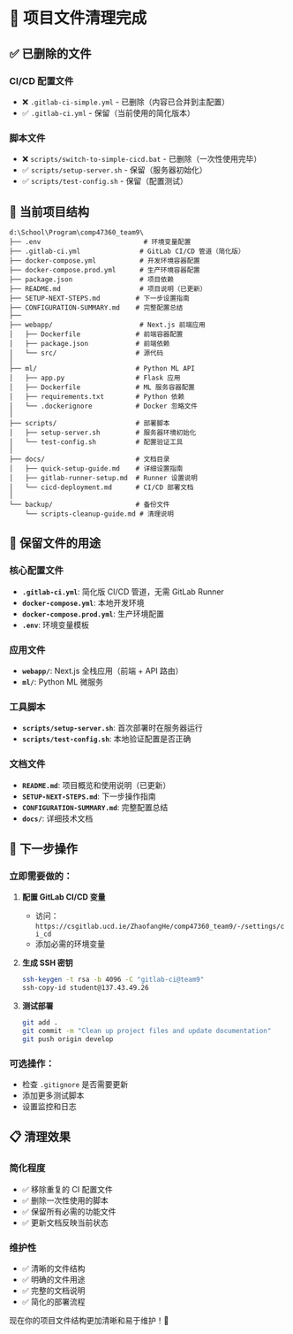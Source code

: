 # 🧹 项目文件清理完成

## ✅ 已删除的文件

### CI/CD 配置文件
- ❌ `.gitlab-ci-simple.yml` - 已删除（内容已合并到主配置）
- ✅ `.gitlab-ci.yml` - 保留（当前使用的简化版本）

### 脚本文件
- ❌ `scripts/switch-to-simple-cicd.bat` - 已删除（一次性使用完毕）
- ✅ `scripts/setup-server.sh` - 保留（服务器初始化）
- ✅ `scripts/test-config.sh` - 保留（配置测试）

## 📁 当前项目结构

```
d:\School\Program\comp47360_team9\
├── .env                          # 环境变量配置
├── .gitlab-ci.yml               # GitLab CI/CD 管道（简化版）
├── docker-compose.yml           # 开发环境容器配置
├── docker-compose.prod.yml      # 生产环境容器配置
├── package.json                 # 项目依赖
├── README.md                    # 项目说明（已更新）
├── SETUP-NEXT-STEPS.md         # 下一步设置指南
├── CONFIGURATION-SUMMARY.md    # 完整配置总结
├── 
├── webapp/                      # Next.js 前端应用
│   ├── Dockerfile              # 前端容器配置
│   ├── package.json            # 前端依赖
│   └── src/                    # 源代码
│
├── ml/                         # Python ML API
│   ├── app.py                  # Flask 应用
│   ├── Dockerfile              # ML 服务容器配置
│   ├── requirements.txt        # Python 依赖
│   └── .dockerignore           # Docker 忽略文件
│
├── scripts/                    # 部署脚本
│   ├── setup-server.sh         # 服务器环境初始化
│   └── test-config.sh          # 配置验证工具
│
├── docs/                       # 文档目录
│   ├── quick-setup-guide.md    # 详细设置指南
│   ├── gitlab-runner-setup.md  # Runner 设置说明
│   └── cicd-deployment.md      # CI/CD 部署文档
│
└── backup/                     # 备份文件
    └── scripts-cleanup-guide.md # 清理说明
```

## 🎯 保留文件的用途

### 核心配置文件
- **`.gitlab-ci.yml`**: 简化版 CI/CD 管道，无需 GitLab Runner
- **`docker-compose.yml`**: 本地开发环境
- **`docker-compose.prod.yml`**: 生产环境配置
- **`.env`**: 环境变量模板

### 应用文件
- **`webapp/`**: Next.js 全栈应用（前端 + API 路由）
- **`ml/`**: Python ML 微服务

### 工具脚本
- **`scripts/setup-server.sh`**: 首次部署时在服务器运行
- **`scripts/test-config.sh`**: 本地验证配置是否正确

### 文档文件
- **`README.md`**: 项目概览和使用说明（已更新）
- **`SETUP-NEXT-STEPS.md`**: 下一步操作指南
- **`CONFIGURATION-SUMMARY.md`**: 完整配置总结
- **`docs/`**: 详细技术文档

## 🚀 下一步操作

### 立即需要做的：
1. **配置 GitLab CI/CD 变量**
   - 访问：`https://csgitlab.ucd.ie/ZhaofangHe/comp47360_team9/-/settings/ci_cd`
   - 添加必需的环境变量

2. **生成 SSH 密钥**
   ```bash
   ssh-keygen -t rsa -b 4096 -C "gitlab-ci@team9"
   ssh-copy-id student@137.43.49.26
   ```

3. **测试部署**
   ```bash
   git add .
   git commit -m "Clean up project files and update documentation"
   git push origin develop
   ```

### 可选操作：
- 检查 `.gitignore` 是否需要更新
- 添加更多测试脚本
- 设置监控和日志

## 📋 清理效果

### 简化程度
- ✅ 移除重复的 CI 配置文件
- ✅ 删除一次性使用的脚本
- ✅ 保留所有必需的功能文件
- ✅ 更新文档反映当前状态

### 维护性
- ✅ 清晰的文件结构
- ✅ 明确的文件用途
- ✅ 完整的文档说明
- ✅ 简化的部署流程

现在你的项目文件结构更加清晰和易于维护！🎉
